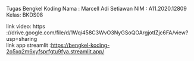 Tugas Bengkel Koding
Nama : Marcell Adi Setiawan
NIM  : A11.2020.12809
Kelas: BKDS08

link video: https  ://drive.google.com/file/d/1Wqi458C3WvO3NyGSoQOArgjotIZjc6FA/view?usp=sharing<br>
link app streamlit :https://bengkel-koding-2o5xq2m6xyfsprfgtu9fya.streamlit.app/
